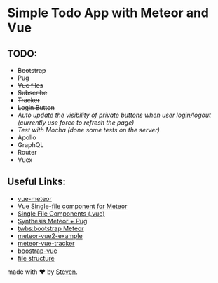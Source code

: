 # Simple Todo App with Meteor and Vue

## TODO:
- ~~Bootstrap~~
- ~~Pug~~
- ~~Vue files~~
- ~~Subscribe~~
- ~~Tracker~~
- ~~Login Button~~
- *Auto update the visibility of private buttons when user login/logout (currently use force to refresh the page)*
- *Test with Mocha (done some tests on the server)*
- Apollo
- GraphQL
- Router
- Vuex

## Useful Links:
- [vue-meteor](https://github.com/meteor-vue/vue-meteor)
- [Vue Single-file component for Meteor](https://github.com/meteor-vue/vue-meteor/tree/master/packages/vue-component)
- [Single File Components (.vue)](https://vuejs.org/v2/guide/single-file-components.html)
- [Synthesis Meteor + Pug](https://github.com/meteorwebcomponents/synthesis/)
- [twbs:bootstrap Meteor](https://atmospherejs.com/twbs/bootstrap)
- [meteor-vue2-example](https://github.com/Akryum/meteor-vue2-example)
- [meteor-vue-tracker](https://github.com/meteor-vue/vue-meteor-tracker)
- [boostrap-vue](https://bootstrap-vue.js.org/docs/)
- [file structure](https://guide.meteor.com/structure.html)

made with &#x2764; by [Steven](https://github.com/iamstevendao).